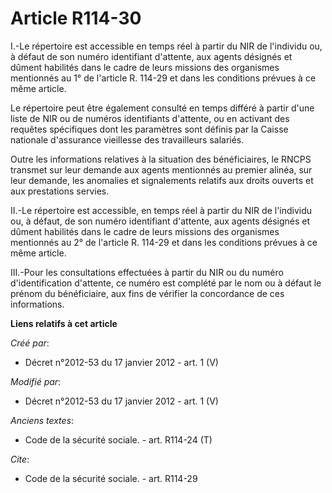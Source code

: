# Article R114-30

I.-Le répertoire est accessible en temps réel à partir du NIR de l'individu ou, à défaut de son numéro identifiant d'attente,
aux agents désignés et dûment habilités dans le cadre de leurs missions des organismes mentionnés au 1° de l'article R.
114-29 et dans les conditions prévues à ce même article. 

Le répertoire peut être également consulté en temps différé à partir d'une liste de NIR ou de numéros identifiants d'attente,
ou en activant des requêtes spécifiques dont les paramètres sont définis par la Caisse nationale d'assurance vieillesse des
travailleurs salariés. 

Outre les informations relatives à la situation des bénéficiaires, le RNCPS transmet sur leur demande aux agents mentionnés
au premier alinéa, sur leur demande, les anomalies et signalements relatifs aux droits ouverts et aux prestations servies. 

II.-Le répertoire est accessible, en temps réel à partir du NIR de l'individu ou, à défaut, de son numéro identifiant
d'attente, aux agents désignés et dûment habilités dans le cadre de leurs missions des organismes mentionnés au 2° de
l'article R. 114-29 et dans les conditions prévues à ce même article. 

III.-Pour les consultations effectuées à partir du NIR ou du numéro d'identification d'attente, ce numéro est complété par le
nom ou à défaut le prénom du bénéficiaire, aux fins de vérifier la concordance de ces informations.

**Liens relatifs à cet article**

_Créé par_:

  - Décret n°2012-53 du 17 janvier 2012 - art. 1 (V)

_Modifié par_:

  - Décret n°2012-53 du 17 janvier 2012 - art. 1 (V)

_Anciens textes_:

  - Code de la sécurité sociale. - art. R114-24 (T)

_Cite_:

  - Code de la sécurité sociale. - art. R114-29
